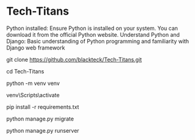 # Tech-Titans

Python installed: Ensure Python is installed on your system. You can download it from the official Python website.
Understand Python and Django: Basic understanding of Python programming and familiarity with Django web framework

git clone https://github.com/blackteck/Tech-Titans.git

cd Tech-Titans

python -m venv venv

venv\Scripts\activate

pip install -r requirements.txt

python manage.py migrate

python manage.py runserver

